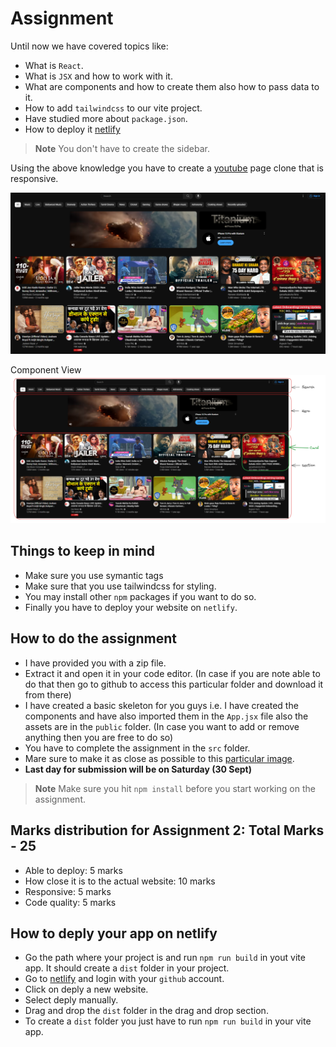 # Assignment 

Until now we have covered topics like:
- What is `React`.
- What is `JSX` and how to work with it.
- What are components and how to create them also how to pass data to it.
- How to add `tailwindcss` to our vite project.
- Have studied more about `package.json`.
- How to deploy it [netlify](https://www.netlify.com/)

> **Note**
You don't have to create the sidebar.

Using the above knowledge you have to create a [youtube](www.youtube.com) page clone that is responsive.

![Reference image](./public/img/assignment_2_img.png)

Component View
![Componenet View](./public/img/assignment_2_img_skeleton.png)

## Things to keep in mind
- Make sure you use symantic tags
- Make sure that you use tailwindcss for styling.
- You may install other `npm` packages if you want to do so.
- Finally you have to deploy your website on `netlify`.

## How to do the assignment
- I have provided you with a zip file.
- Extract it and open it in your code editor. (In case if you are note able to do that then go to github to access this particular folder and download it from there)
- I have created a basic skeleton for you guys i.e. I have created the components and have also imported them in the `App.jsx` file also the assets are in the `public` folder. (In case you want to add or remove anything then you are free to do so)
- You have to complete the assignment in the `src` folder.
- Mare sure to make it as close as possible to this [particular image](./public/img/assignment_2_img.png).
- **Last day for submission will be on Saturday (30 Sept)**

> **Note**
> Make sure you hit `npm install` before you start working on the assignment.

## Marks distribution for Assignment 2: Total Marks - 25
- Able to deploy: 5 marks
- How close it is to the actual website: 10 marks
- Responsive: 5 marks
- Code quality: 5 marks

## How to deply your app on netlify
- Go the path where your project is and run `npm run build` in yout vite app. It should create a `dist` folder in your project.
- Go to [netlify](https://www.netlify.com/) and login with your `github` account.
- Click on deply a new website.
- Select deply manually.
- Drag and drop the `dist` folder in the drag and drop section.
- To create a `dist` folder you just have to run `npm run build` in your vite app.